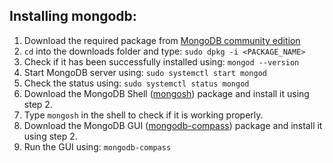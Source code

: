 ## Installing mongodb:

1. Download the required package from [MongoDB community edition](https://www.mongodb.com/try/download/community)
2. ```cd``` into the downloads folder and type: ```sudo dpkg -i <PACKAGE_NAME>```
3. Check if it has been successfully installed using: ```mongod --version```
4. Start MongoDB server using: ```sudo systemctl start mongod```
5. Check the status using: ```sudo systemctl status mongod```
6. Download the MongoDB Shell ([mongosh](https://www.mongodb.com/try/download/shell)) package and install it using step 2.
7. Type ```mongosh``` in the shell to check if it is working properly.
8. Download the MongoDB GUI ([mongodb-compass](https://www.mongodb.com/try/download/compass)) package and install it using step 2.
9. Run the GUI using: ```mongodb-compass ```

